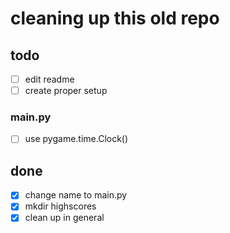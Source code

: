 # cleaning up this old repo

## todo

- [ ] edit readme
- [ ] create proper setup
### main.py

- [ ] use pygame.time.Clock()
## done

- [x] change name to main.py
- [x] mkdir highscores
- [x] clean up in general
